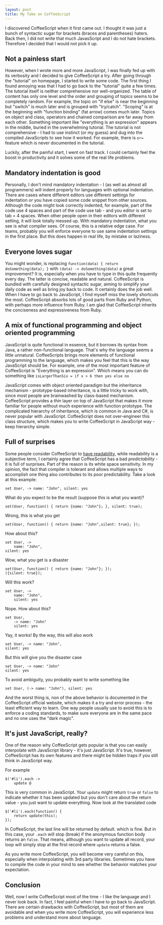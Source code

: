 ```yaml
---
layout: post
title: My Take on CoffeeScript
---
```


I discovered CoffeeScript when it first came out. I thought it was just a bunch of syntactic sugar for brackets (braces and parentheses) haters. Back then, I did not write that much JavasScript and I do not hate brackets. Therefore I decided that I would not pick it up.

## Not a painless start

However, when I wrote more and more JavaScript, I was finally fed up with its verbosity and I decided to give CoffeeScript a try. After going through the "tutorial" on homepage, I started to write some code. The first thing I found annoying was that I had to go back to the "tutorial" quite a few times. The tutorial itself is neither comprehensive nor well-organized. The table of content has only one level and the order and grouping of topics seems to be completely random. For example, the topic on "if else" is near the beginning but "switch" is much later and is grouped with "try/catch". "Scoping" is at the beginning with "function binding" (fat arrow) comes much later. Topics on object and class, operators and chained comparison are far away from each other. Something important like "everything is an expression" appears in the middle, buried in the overwhelming tutorial. The tutorial is not comprehensive - I had to use instinct (or my guess) and dug into the compiled JavaScripts to see how it worked. For example, there is `or=` feature which is never documented in the tutorial.

Luckily, after the painful start, I went on fast track. I could certainly feel the boost in productivity and it solves some of the real life problems.

## Mandatory indentation is good

Personally, I don't mind mandatory indentation - I (as well as almost all programmers) will indent properly for languages with optional indentation. There are cases where different editors use different settings for indentation or you have copied some code snippet from other sources. Although the code might look correctly indented, for example, part of the code use 4 spaces and part of the code use tab  - and you editor is set to tab = 4 spaces. When other people open in their editors with different setting, it will look totally messed up. With mandatory indentation, what you see is what compiler sees. Of course, this is a relative edge case. For teams, probably you will enforce everyone to use same indentation settings in the first place. But this does happen in real life, by mistake or laziness.

## Everyone loves sugar

You might wonder, is replacing `function(data) { return doSomething(data); }` with `(data) -> doSomething(data)` a great improvement? It is, especially when you have to type in this quite frequently every day. The latter is concise, readable and natural. CoffeeScript is bundled with carefully designed syntactic sugar, aiming to simplify your daily code as well as bring joy back to code. It certainly does the job well. When I have to go back to JavaScript, I find myself miss the lovely shortcuts the most. CoffeeScript absorbs lots of good parts from Ruby and Python, with perhaps more influence from Ruby. I am glad that CoffeeScript inherits the conciseness and expressiveness from Ruby.

## A mix of functional programming and object oriented programming

JavaScript is quite functional in essence, but it borrows its syntax from Java, a rather non-functional language. That's why the language seems a little unnatural. CoffeeScripts brings more elements of functional programming to the language, which makes you feel that this is the way JavaScript should be. For example, one of the most important feature of CoffeeScript is "Everything is an expression". Which means you can do something like `isLargerThanSix = if x > 6 then yes else no`

JavaScript comes with object oriented paradigm but the inheritance mechanism - prototype-based inheritance, is a little tricky to work with, since most people are brainwashed by class-based mechanism. CoffeeScript provides a *thin* layer on top of JavaScript that makes it more familiar for people without much experience with function prototype. The complicated hierarchy of inheritance, which is common in Java and C#, is never popular with JavaScript. CoffeeScript does not over-engineer this class structure, which makes you to write CoffeeScript in JavaScript way - keep hierarchy simple.

## Full of surprises

Some people consider CoffeeScript to [have readability](http://ceronman.com/2012/09/17/coffeescript-less-typing-bad-readability/), while readability is a subjective term, I certainly agree that CoffeeScript has a bad *predictability* - it is full of surprises. Part of the reason is its white space sensitivity. In my opinion, the fact that compiler is tolerant and allows multiple ways to accomplish one thing also contributes to its poor predictability. Take a look at this example:

	set User, -> name: "John", silent: yes

What do you expect to be the result (suppose this is what you want)?

	set(User, function() { return {name: "John"}; }, silent: true);

Wrong, this is what you get
	
	set(User, function() { return {name: "John",silent: true}; });

How about this?

	set User, -> 
		name: "John",
	silent: yes

Wow, what you get is a disaster

	set(User, function() { return {name: "John"}; });
	({silent: true});

Will this work?

	set User, -> 
		name: "John",
		silent: yes

Nope. How about this?
	
	set User,
		-> name: "John"
		silent: yes

Yay, it works! By the way, this will also work

	set User, -> name: "John",
	silent: yes

But this will give you the disaster case

	set User, -> name: "John"
	silent: yes

To avoid ambiguity, you probably want to write something like

	set User, (-> name: "John"), silent: yes

And the worst thing is, non of the above behavior is documented in the CoffeeScript official website, which makes it a try and error process - the least efficient way to learn. One way people usually use to avoid this is to enforce a coding standards, to make sure everyone are in the same pace and no one uses the "dark magic".

## It's just JavaScript, really?

One of the reason why CoffeeScript gets popular is that you can easily interpolate with JavaScript library - it's just JavaScript. It's true, however, CoffeeScript has its own features and there might be hidden traps if you still think in JavaScript way.

For example

	$('#li').each ->
		update @

This is very common in JavaScript. Your `update` might return `true` or `false` to indicate whether it has been updated but you don't care about the return value - you just want to update everything. Now look at the translated code

	$('#li').each(function() {
		return update(this);
	});

In CoffeeScript, the last line will be returned by default. which is fine. But in this case, your `.each` will stop (break) if the anonymous function body returns an `false`. That means, although you want to update all record, your loop will simply stop at the first record where `update` returns a false.

As you write more CoffeeScript, you will become very careful on this, especially when interpolating with 3rd party libraries. Sometimes you have to compile the code in your mind to see whether the behavior matches your expectation.

## Conclusion

Well, now I write CoffeeScript most of the time - I like the language and I never look back. In fact, I feel painful when I have to go back to JavaScript. There are certain drawbacks with CoffeeScript, but most of them are avoidable and when you write more CoffeeScript, you will experience less problems and understand more about language.
